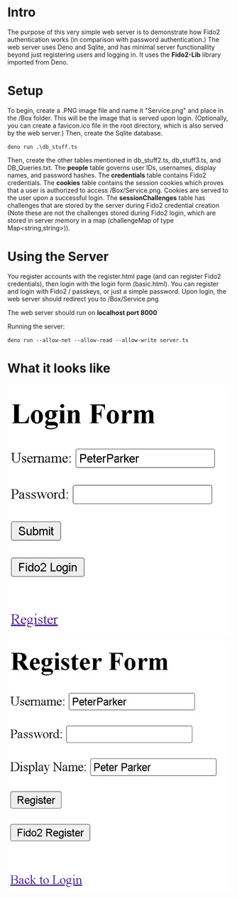 # Intro
The purpose of this very simple web server is to demonstrate how Fido2 authentication works (in comparison with password authentication.)
The web server uses Deno and Sqlite, and has minimal server functionallity beyond just registering users and logging in. 
It uses the **Fido2-Lib** library imported from Deno. 

# Setup
To begin, create a .PNG image file and name it "Service.png" and place in the /Box folder. This will be the image that is served upon login. 
(Optionally, you can create a favicon.ico file in the root directory, which is also served by the web server.)
Then, create the Sqlite database. 
```
deno run .\db_stuff.ts
```
 
Then, create the other tables mentioned in db_stuff2.ts, db_stuff3.ts, and DB_Queries.txt.
The **people** table governs user IDs, usernames, display names, and password hashes. The **credentials** table contains Fido2 credentials.
The **cookies** table contains the session cookies which proves that a user is authorized to access /Box/Service.png. Cookies are served to the user upon a successful login.
The **sessionChallenges** table has challenges that are stored by the server during Fido2 credential creation 
(Note these are not the challenges stored during Fido2 login, which are stored in server memory in a map (challengeMap of type Map<string,string>)). 

# Using the Server
You register accounts with the register.html page (and can register Fido2 credentials), then login with the login form (basic.html).
You can register and login with Fido2 / passkeys, or just a simple password.
Upon login, the web server should redirect you to /Box/Service.png

The web server should run on **localhost port 8000**

Running the server:
```
deno run --allow-net --allow-read --allow-write server.ts
```

# What it looks like

![Screenshot of a login form with a basic username field, password field, and 2 buttons below it which say "Submit" and "Fido2 Login" and a hyperlink that says "Register"](Box/LoginForm.png)
![Screenshot of a register form with a basic username field, password field, Display Name field, and 2 buttons below them which say "Register" and "Fido2 Register" and a hyperlink that says "Back to Login"](Box/RegisterForm.png)
